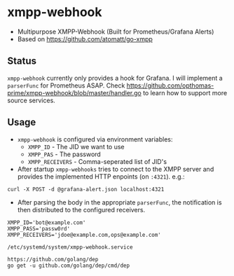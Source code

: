 # xmpp-webhook
- Multipurpose XMPP-Webhook (Built for Prometheus/Grafana Alerts)
- Based on https://github.com/atomatt/go-xmpp

## Status
`xmpp-webhook` currently only provides a hook for Grafana. I will implement a `parserFunc` for Prometheus ASAP. Check https://github.com/opthomas-prime/xmpp-webhook/blob/master/handler.go to learn how to support more source services.

## Usage
- `xmpp-webhook` is configured via environment variables:
    - `XMPP_ID` - The JID we want to use
    - `XMPP_PAS` - The password
    - `XMPP_RECEIVERS` - Comma-seperated list of JID's
- After startup `xmpp-webhooks` tries to connect to the XMPP server and provides the implemented HTTP enpoints (on `:4321`). e.g.:

```
curl -X POST -d @grafana-alert.json localhost:4321
```
- After parsing the body in the appropriate `parserFunc`, the notification is then distributed to the configured receivers.

```
XMPP_ID='bot@example.com'
XMPP_PASS='passw0rd'
XMPP_RECEIVERS='jdoe@example.com,ops@example.com'

/etc/systemd/system/xmpp-webhook.service

https://github.com/golang/dep
go get -u github.com/golang/dep/cmd/dep
```
